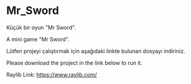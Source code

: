 # Mr_Sword
 Küçük bir oyun "Mr Sword".
 
 A mini game "Mr Sword".

Lütfen projeyi çalıştırmak için aşağıdaki linkte bulunan dosyayı indiriniz.

Please download the project in the link below to run it.

Raylib Link: https://www.raylib.com/
